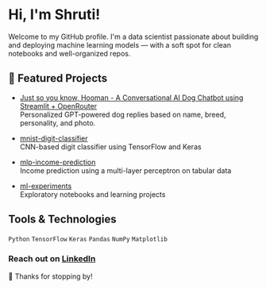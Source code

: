 # Hi, I'm Shruti!

Welcome to my GitHub profile. I'm a data scientist passionate about building and deploying machine learning models — with a soft spot for clean notebooks and well-organized repos.

## 🚀 Featured Projects

- [Just so you know, Hooman - A Conversational AI Dog Chatbot using Streamlit + OpenRouter](https://github.com/shrutirai-lgtm/just-so-you-know-human)  
   Personalized GPT-powered dog replies based on name, breed, personality, and photo.

- [mnist-digit-classifier](https://github.com/shrutirai-lgtm/mnist-digit-classifier)  
  CNN-based digit classifier using TensorFlow and Keras

- [mlp-income-prediction](https://github.com/shrutirai-lgtm/mlp-income-prediction)  
  Income prediction using a multi-layer perceptron on tabular data

- [ml-experiments](https://github.com/shrutirai-lgtm/ml-experiments)  
  Exploratory notebooks and learning projects

## Tools & Technologies

`Python` `TensorFlow` `Keras` `Pandas` `NumPy` `Matplotlib`  


### Reach out on [LinkedIn](https://www.linkedin.com/in/your-link)  

🐾 Thanks for stopping by!

